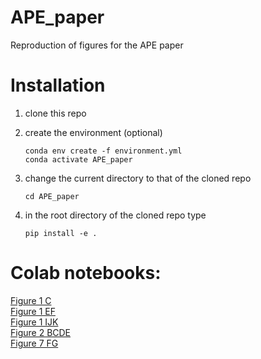 # APE_paper
Reproduction of figures for the APE paper


# Installation

1. clone this repo

2. create the environment (optional)

    ```
    conda env create -f environment.yml
    conda activate APE_paper
    ```

3. change the current directory to that of the cloned repo

    ```
    cd APE_paper
    ```

4. in the root directory of the cloned repo type

    ```
    pip install -e .
    ```

# Colab notebooks:
[Figure 1 C](https://colab.research.google.com/github/HernandoMV/APE_paper/blob/main/doc/figures_notebooks/Figure_1_C.ipynb)\
[Figure 1 EF](https://colab.research.google.com/github/HernandoMV/APE_paper/blob/main/doc/figures_notebooks/Figure_1_EF.ipynb)\
[Figure 1 IJK](https://colab.research.google.com/github/HernandoMV/APE_paper/blob/main/doc/figures_notebooks/Figure_1_IJK.ipynb)\
[Figure 2 BCDE](https://colab.research.google.com/github/HernandoMV/APE_paper/blob/main/doc/figures_notebooks/Figure_2_BCDE.ipynb)\
[Figure 7 FG](https://colab.research.google.com/github/HernandoMV/APE_paper/blob/main/doc/figures_notebooks/Figure_7_FG.ipynb)







